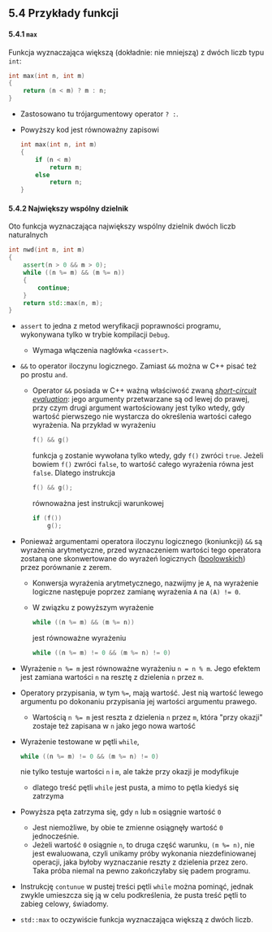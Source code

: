 ## 5.4 Przykłady funkcji

#### 5.4.1 `max`

Funkcja wyznaczająca większą (dokładnie: nie mniejszą) z dwóch liczb typu `int`:

```c++ 
int max(int n, int m)
{
    return (n < m) ? m : n;
}
```

- Zastosowano tu trójargumentowy operator `? :`. 

- Powyższy kod jest równoważny zapisowi

  ```c++
  int max(int n, int m)
  {
      if (n < m) 
          return m; 
      else
          return n;
  }
  ```

#### 5.4.2 Największy wspólny dzielnik

Oto funkcja wyznaczająca największy wspólny dzielnik dwóch liczb naturalnych

```c++ 
int nwd(int n, int m)
{
    assert(n > 0 && m > 0);
    while ((n %= m) && (m %= n))
    {
        continue;
    }
    return std::max(n, m);
}
```

- `assert` to jedna z metod weryfikacji poprawności programu, wykonywana tylko w trybie kompilacji `Debug`. 
  - Wymaga włączenia nagłówka `<cassert>`.

- `&&` to operator iloczynu logicznego. Zamiast `&&` można w C++ pisać też po prostu `and`.

  - Operator `&&` posiada w C++ ważną właściwość zwaną *[short-circuit evaluation](https://en.wikipedia.org/wiki/Short-circuit_evaluation)*: jego argumenty przetwarzane są od lewej do prawej, przy czym drugi argument wartościowany jest tylko wtedy, gdy wartość pierwszego nie wystarcza do określenia wartości całego wyrażenia. Na przykład w wyrażeniu 

    ```c++   
    f() && g()
    ```

    funkcja `g` zostanie wywołana tylko wtedy, gdy `f()` zwróci `true`. Jeżeli bowiem `f()` zwróci `false`, to wartość całego wyrażenia równa jest `false`. Dlatego instrukcja 
    
    ```c++
    f() && g();
    ```
    
    równoważna jest instrukcji warunkowej
    
    ```c++
    if (f())
        g();
    ```

- Ponieważ argumentami operatora iloczynu logicznego (koniunkcji)  `&&` są wyrażenia arytmetyczne, przed wyznaczeniem wartości tego operatora zostaną one skonwertowane do wyrażeń logicznych ([boolowskich](https://pl.wikipedia.org/wiki/Logiczny_typ_danych)) przez porównanie z zerem. 

  - Konwersja wyrażenia arytmetycznego, nazwijmy je `A`, na wyrażenie logiczne następuje poprzez zamianę wyrażenia `A` na `(A) != 0`. 

  - W związku z powyższym wyrażenie 

    ```c++  
    while ((n %= m) && (m %= n))
    ```

    jest równoważne wyrażeniu 

    ```c++
    while ((n %= m) != 0 && (m %= n) != 0)
    ```

- Wyrażenie `n %= m` jest równoważne wyrażeniu `n = n % m`. Jego efektem jest zamiana wartości `n` na resztę z dzielenia `n` przez `m`. 

- Operatory przypisania, w tym `%=`, mają wartość. Jest nią wartość lewego argumentu po dokonaniu przypisania jej wartości argumentu prawego. 

  - Wartością `n %= m` jest reszta z dzielenia `n` przez `m`, która "przy okazji" zostaje też zapisana w `n` jako jego nowa wartość

- Wyrażenie testowane w pętli `while`, 
  ```c++
  while ((n %= m) != 0 && (m %= n) != 0)
  ```

  nie tylko testuje wartości `n` i `m`, ale także przy okazji je modyfikuje

  - dlatego treść pętli `while` jest pusta, a mimo to pętla kiedyś się zatrzyma

- Powyższa pęta zatrzyma się, gdy `n` lub `m` osiągnie wartość `0`

  - Jest niemożliwe, by obie te zmienne osiągnęły wartość `0` jednocześnie. 
  - Jeżeli wartość `0` osiągnie `n`, to druga część warunku, `(m %= n)`, nie jest ewaluowana, czyli unikamy próby wykonania niezdefiniowanej operacji, jaka byłoby wyznaczanie reszty z dzielenia przez zero.  Taka próba niemal na pewno zakończyłaby się padem programu. 

-  Instrukcję `contunue` w pustej treści pętli `while` można pominąć, jednak zwykle umieszcza się ją w celu podkreślenia, że pusta treść pętli to zabieg celowy, świadomy.  

- `std::max` to oczywiście funkcja wyznaczająca większą z dwóch liczb. 

